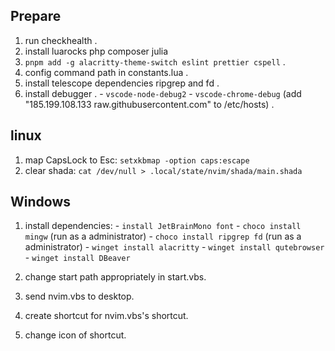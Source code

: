 ## Prepare
  1. run checkhealth .
  2. install luarocks php composer julia 
  3. `pnpm add -g alacritty-theme-switch eslint prettier cspell` .
  4. config command path in constants.lua .
  5. install telescope dependencies ripgrep and fd .
  6. install debugger .
    - `vscode-node-debug2`
    - `vscode-chrome-debug` (add "185.199.108.133 raw.githubusercontent.com" to /etc/hosts) .

## linux
  1. map CapsLock to Esc: `setxkbmap -option caps:escape`
  2. clear shada: `cat /dev/null > .local/state/nvim/shada/main.shada`

## Windows
  1. install dependencies:
    - `install JetBrainMono font`
    - `choco install mingw` (run as a administrator)
    - `choco install ripgrep fd` (run as a administrator)
    - `winget install alacritty`
    - `winget install qutebrowser`
    - `winget install DBeaver`

  2. change start path appropriately in start.vbs.
  3. send nvim.vbs to desktop.
  4. create shortcut for nvim.vbs's shortcut.
  5. change icon of shortcut.

